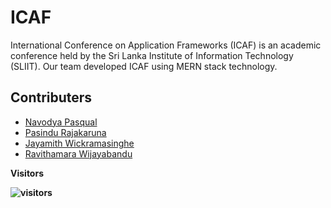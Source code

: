 # ICAF

International Conference on Application Frameworks (ICAF) is an academic conference held by the Sri Lanka Institute of Information Technology (SLIIT). Our team developed ICAF using MERN stack technology.

## Contributers

- [Navodya Pasqual](https://github.com/NavodyaPasqual)
- [Pasindu Rajakaruna](https://github.com/Anubis-cmyk)
- [Jayamith Wickramasinghe](https://github.com/Jayamith-Leapstitch)
- [Ravithamara Wijayabandu](https://github.com/IT19395906)

<b>Visitors<b/>
<br/>

![visitors](https://visitor-badge.laobi.icu/badge?page_id=AF-ConferencePlanner.visitor-badge)
